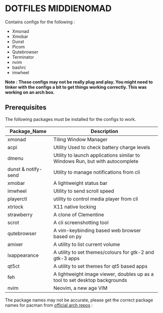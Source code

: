 # DOTFILES MIDDIENOMAD #
Contains configs for the following : 
+ Xmonad
+ Xmobar
+ Dunst
+ Picom
+ Qutebrowser
+ Terminator
+ nvim
+ bashrc
+ imwheel

**Note :**  __These configs may not be really plug and play. You might need to tinker with the configs a bit to get things working correctly. This was working on an arch box.__

## Prerequisites ##
The following packages must be installed for the configs to work.

| Package_Name  | Description           |
|---------------|-----------------------|
| xmonad        | Tiling Window Manager |
| acpi          | Utility Used to check battery charge levels |
| dmenu         | Utility to launch applications similar to Windows Run, but with autocomplete | 
| dunst & notify-send | Utility to manage notifications from cli |
| xmobar | A lightweight status bar |
| imwheel | Utility to send scroll speed |
| playerctl | utility to control media player from cli |
| xtrlock | X11 native locking | 
| strawberry | A clone of Clementine | 
| scrot | A cli screenshotting tool | 
| qutebrowser | A vim-keybinding based web browser based on py | 
| amixer | A utility to  list current volume | 
| lxappearance | A utility to set themes/colours for gtk-2 and gtk-3 apps | 
| qt5ct | A utility to set themes for qt5 based apps | 
| feh | A lightweight image viewer, doubles up as a tool to set desktop backgrounds |
| nvim | Neovim, a new age VIM | 

The package names may not be accurate, please get the correct package names for pacman from [official arch repos](https://www.archlinux.org/packages/) : 
